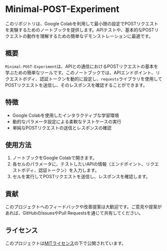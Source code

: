 # Minimal-POST-Experiment

このリポジトリは、Google Colabを利用して最小限の設定でPOSTリクエストを実験するためのノートブックを提供します。APIテストや、基本的なPOSTリクエストの動作を理解するための簡単なデモンストレーションに最適です。

## 概要

`Minimal-POST-Experiment`は、APIとの通信におけるPOSTリクエストの基本を学ぶための簡単なツールです。このノートブックでは、APIエンドポイント、リクエストボディ、認証トークンを動的に設定し、`requests`ライブラリを使用してPOSTリクエストを送信し、そのレスポンスを確認することができます。

## 特徴

- Google Colabを使用したインタラクティブな学習環境
- 動的なパラメータ設定による柔軟なテストケースの実行
- 単純なPOSTリクエストの送信とレスポンスの確認

## 使用方法

1. ノートブックをGoogle Colabで開きます。
2. 各セルのパラメータに、テストしたいAPIの情報（エンドポイント、リクエストボディ、認証トークン）を入力します。
3. セルを実行してPOSTリクエストを送信し、レスポンスを確認します。

## 貢献

このプロジェクトへのフィードバックや改善提案は大歓迎です。ご意見や提案があれば、GitHubのIssuesやPull Requestsを通じて共有してください。

## ライセンス

このプロジェクトは[MITライセンス](LICENSE)の下で公開されています。
